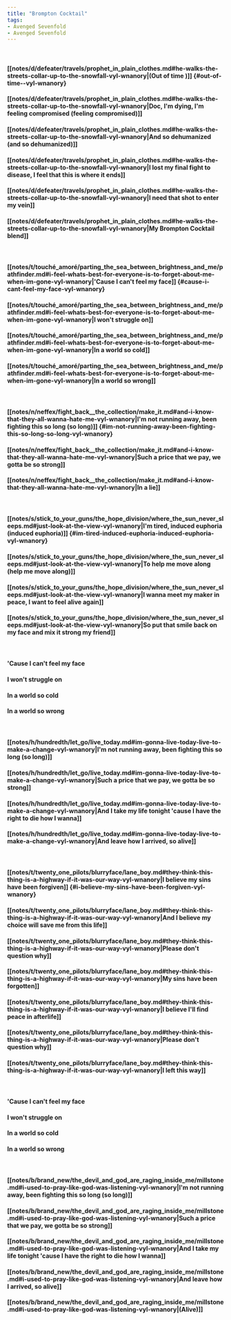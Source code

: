 ```yaml
---
title: "Brompton Cocktail"
tags:
- Avenged Sevenfold
- Avenged Sevenfold
---
```

&nbsp;
#### [[notes/d/defeater/travels/prophet_in_plain_clothes.md#he-walks-the-streets-collar-up-to-the-snowfall-vyl-wnanory|(Out of time )]] {#out-of-time--vyl-wnanory}
#### [[notes/d/defeater/travels/prophet_in_plain_clothes.md#he-walks-the-streets-collar-up-to-the-snowfall-vyl-wnanory|Doc, I'm dying, I'm feeling compromised (feeling compromised)]]
#### [[notes/d/defeater/travels/prophet_in_plain_clothes.md#he-walks-the-streets-collar-up-to-the-snowfall-vyl-wnanory|And so dehumanized (and so dehumanized)]]
#### [[notes/d/defeater/travels/prophet_in_plain_clothes.md#he-walks-the-streets-collar-up-to-the-snowfall-vyl-wnanory|I lost my final fight to disease, I feel that this is where it ends]]
#### [[notes/d/defeater/travels/prophet_in_plain_clothes.md#he-walks-the-streets-collar-up-to-the-snowfall-vyl-wnanory|I need that shot to enter my vein]]
#### [[notes/d/defeater/travels/prophet_in_plain_clothes.md#he-walks-the-streets-collar-up-to-the-snowfall-vyl-wnanory|My Brompton Cocktail blend]]
&nbsp;
#### [[notes/t/touché_amoré/parting_the_sea_between_brightness_and_me/pathfinder.md#i-feel-whats-best-for-everyone-is-to-forget-about-me-when-im-gone-vyl-wnanory|'Cause I can't feel my face]] {#cause-i-cant-feel-my-face-vyl-wnanory}
#### [[notes/t/touché_amoré/parting_the_sea_between_brightness_and_me/pathfinder.md#i-feel-whats-best-for-everyone-is-to-forget-about-me-when-im-gone-vyl-wnanory|I won't struggle on]]
#### [[notes/t/touché_amoré/parting_the_sea_between_brightness_and_me/pathfinder.md#i-feel-whats-best-for-everyone-is-to-forget-about-me-when-im-gone-vyl-wnanory|In a world so cold]]
#### [[notes/t/touché_amoré/parting_the_sea_between_brightness_and_me/pathfinder.md#i-feel-whats-best-for-everyone-is-to-forget-about-me-when-im-gone-vyl-wnanory|In a world so wrong]]
&nbsp;
#### [[notes/n/neffex/fight_back__the_collection/make_it.md#and-i-know-that-they-all-wanna-hate-me-vyl-wnanory|I'm not running away, been fighting this so long (so long)]] {#im-not-running-away-been-fighting-this-so-long-so-long-vyl-wnanory}
#### [[notes/n/neffex/fight_back__the_collection/make_it.md#and-i-know-that-they-all-wanna-hate-me-vyl-wnanory|Such a price that we pay, we gotta be so strong]]
#### [[notes/n/neffex/fight_back__the_collection/make_it.md#and-i-know-that-they-all-wanna-hate-me-vyl-wnanory|In a lie]]
&nbsp;
#### [[notes/s/stick_to_your_guns/the_hope_division/where_the_sun_never_sleeps.md#just-look-at-the-view-vyl-wnanory|I'm tired, induced euphoria (induced euphoria)]] {#im-tired-induced-euphoria-induced-euphoria-vyl-wnanory}
#### [[notes/s/stick_to_your_guns/the_hope_division/where_the_sun_never_sleeps.md#just-look-at-the-view-vyl-wnanory|To help me move along (help me move along)]]
#### [[notes/s/stick_to_your_guns/the_hope_division/where_the_sun_never_sleeps.md#just-look-at-the-view-vyl-wnanory|I wanna meet my maker in peace, I want to feel alive again]]
#### [[notes/s/stick_to_your_guns/the_hope_division/where_the_sun_never_sleeps.md#just-look-at-the-view-vyl-wnanory|So put that smile back on my face and mix it strong my friend]]
&nbsp;
#### 'Cause I can't feel my face
#### I won't struggle on
#### In a world so cold
#### In a world so wrong
&nbsp;
#### [[notes/h/hundredth/let_go/live_today.md#im-gonna-live-today-live-to-make-a-change-vyl-wnanory|I'm not running away, been fighting this so long (so long)]]
#### [[notes/h/hundredth/let_go/live_today.md#im-gonna-live-today-live-to-make-a-change-vyl-wnanory|Such a price that we pay, we gotta be so strong]]
#### [[notes/h/hundredth/let_go/live_today.md#im-gonna-live-today-live-to-make-a-change-vyl-wnanory|And I take my life tonight 'cause I have the right to die how I wanna]]
#### [[notes/h/hundredth/let_go/live_today.md#im-gonna-live-today-live-to-make-a-change-vyl-wnanory|And leave how I arrived, so alive]]
&nbsp;
#### [[notes/t/twenty_one_pilots/blurryface/lane_boy.md#they-think-this-thing-is-a-highway-if-it-was-our-way-vyl-wnanory|I believe my sins have been forgiven]] {#i-believe-my-sins-have-been-forgiven-vyl-wnanory}
#### [[notes/t/twenty_one_pilots/blurryface/lane_boy.md#they-think-this-thing-is-a-highway-if-it-was-our-way-vyl-wnanory|And I believe my choice will save me from this life]]
#### [[notes/t/twenty_one_pilots/blurryface/lane_boy.md#they-think-this-thing-is-a-highway-if-it-was-our-way-vyl-wnanory|Please don't question why]]
#### [[notes/t/twenty_one_pilots/blurryface/lane_boy.md#they-think-this-thing-is-a-highway-if-it-was-our-way-vyl-wnanory|My sins have been forgotten]]
#### [[notes/t/twenty_one_pilots/blurryface/lane_boy.md#they-think-this-thing-is-a-highway-if-it-was-our-way-vyl-wnanory|I believe I'll find peace in afterlife]]
#### [[notes/t/twenty_one_pilots/blurryface/lane_boy.md#they-think-this-thing-is-a-highway-if-it-was-our-way-vyl-wnanory|Please don't question why]]
#### [[notes/t/twenty_one_pilots/blurryface/lane_boy.md#they-think-this-thing-is-a-highway-if-it-was-our-way-vyl-wnanory|I left this way]]
&nbsp;
#### 'Cause I can't feel my face
#### I won't struggle on
#### In a world so cold
#### In a world so wrong
&nbsp;
#### [[notes/b/brand_new/the_devil_and_god_are_raging_inside_me/millstone.md#i-used-to-pray-like-god-was-listening-vyl-wnanory|I'm not running away, been fighting this so long (so long)]]
#### [[notes/b/brand_new/the_devil_and_god_are_raging_inside_me/millstone.md#i-used-to-pray-like-god-was-listening-vyl-wnanory|Such a price that we pay, we gotta be so strong]]
#### [[notes/b/brand_new/the_devil_and_god_are_raging_inside_me/millstone.md#i-used-to-pray-like-god-was-listening-vyl-wnanory|And I take my life tonight 'cause I have the right to die how I wanna]]
#### [[notes/b/brand_new/the_devil_and_god_are_raging_inside_me/millstone.md#i-used-to-pray-like-god-was-listening-vyl-wnanory|And leave how I arrived, so alive]]
#### [[notes/b/brand_new/the_devil_and_god_are_raging_inside_me/millstone.md#i-used-to-pray-like-god-was-listening-vyl-wnanory|(Alive)]]
